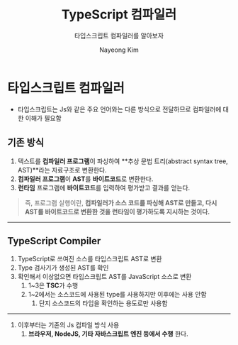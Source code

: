 ﻿---
layout: post
title: TypeScript 컴파일러
subtitle : 타입스크립트 컴파일러를 알아보자
tags: [TypeScript]
author: Nayeong Kim
comments : False
---


# 타입스크립트 컴파일러

-   타입스크립트는 Js와 같은 주요 언어와는 다른 방식으로 전달하므로 컴파일러에 대한 이해가 필요함

## 기존 방식

1.  텍스트를 **컴파일러 프로그램**이 파싱하여 **추상 문법 트리(abstract syntax tree, AST)**라는 자료구조로 변환한다.
2.  **컴파일러 프로그램**이 **AST**를 **바이트코드**로 변환한다.
3.  **런타임** 프로그램에 **바이트코드**를 입력하여 평가받고 결과를 얻는다.

> 즉, 프로그램 실행이란, **컴파일러가 소스 코드를 파싱해 AST로 만들고, 다시 AST를 바이트코드로 변환한 것을 런타임이 평가하도록 지시하는 것이다.**

----------

## TypeScript Compiler

1.  TypeScript로 쓰여진 소스를 타입스크립트 AST로 변환
2.  Type 검사기가 생성된 AST를 확인
3.  확인해서 이상없으면 타입스크립트 AST를 JavaScript 소스로 변환
    1.  1~3은 **TSC**가 수행
    2.  1~2에서는 소스코드에 사용된 type를 사용하지만 이후에는 사용 안함
        1.  단지 소스코드의 타입을 확인하는 용도로만 사용함

----------

1.  이후부터는 기존의 Js 컴파일 방식 사용
    1.  **브라우저, NodeJS, 기타 자바스크립트 엔진 등에서 수행** 한다.

